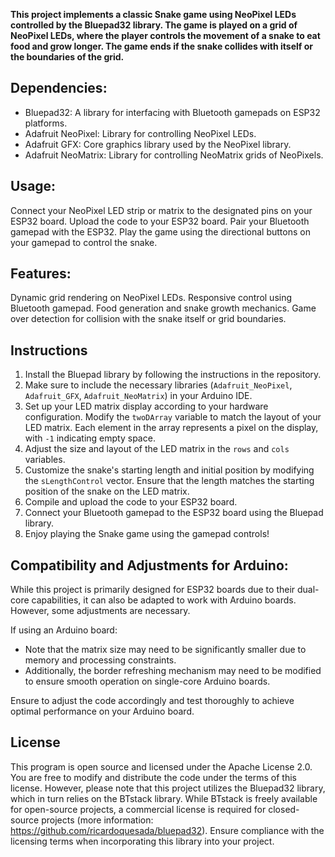**This project implements a classic Snake game using NeoPixel LEDs controlled by the Bluepad32 library. The game is played on a grid of NeoPixel LEDs, where the player controls the movement of a snake to eat food and grow longer. The game ends if the snake collides with itself or the boundaries of the grid.**

## Dependencies:
- Bluepad32: A library for interfacing with Bluetooth gamepads on ESP32 platforms.
- Adafruit NeoPixel: Library for controlling NeoPixel LEDs.
- Adafruit GFX: Core graphics library used by the NeoPixel library.
- Adafruit NeoMatrix: Library for controlling NeoMatrix grids of NeoPixels.

## Usage:
Connect your NeoPixel LED strip or matrix to the designated pins on your ESP32 board.
Upload the code to your ESP32 board.
Pair your Bluetooth gamepad with the ESP32.
Play the game using the directional buttons on your gamepad to control the snake.

## Features:
Dynamic grid rendering on NeoPixel LEDs.
Responsive control using Bluetooth gamepad.
Food generation and snake growth mechanics.
Game over detection for collision with the snake itself or grid boundaries.

## Instructions
1. Install the Bluepad library by following the instructions in the repository.
2. Make sure to include the necessary libraries (`Adafruit_NeoPixel`, `Adafruit_GFX`, `Adafruit_NeoMatrix`) in your Arduino IDE.
3. Set up your LED matrix display according to your hardware configuration. Modify the `twoDArray` variable to match the layout of your LED matrix. Each element in the array represents a pixel on the display, with `-1` indicating empty space.
4. Adjust the size and layout of the LED matrix in the `rows` and `cols` variables.
5. Customize the snake's starting length and initial position by modifying the `sLengthControl` vector. Ensure that the length matches the starting position of the snake on the LED matrix.
6. Compile and upload the code to your ESP32 board.
7. Connect your Bluetooth gamepad to the ESP32 board using the Bluepad library.
8. Enjoy playing the Snake game using the gamepad controls!

## Compatibility and Adjustments for Arduino:
While this project is primarily designed for ESP32 boards due to their dual-core capabilities, it can also be adapted to work with Arduino boards. However, some adjustments are necessary.

If using an Arduino board:
- Note that the matrix size may need to be significantly smaller due to memory and processing constraints.
- Additionally, the border refreshing mechanism may need to be modified to ensure smooth operation on single-core Arduino boards.
  
Ensure to adjust the code accordingly and test thoroughly to achieve optimal performance on your Arduino board.

## License
This program is open source and licensed under the Apache License 2.0. You are free to modify and distribute the code under the terms of this license. However, please note that this project utilizes the Bluepad32 library, which in turn relies on the BTstack library. While BTstack is freely available for open-source projects, a commercial license is required for closed-source projects (more information: https://github.com/ricardoquesada/bluepad32). Ensure compliance with the licensing terms when incorporating this library into your project.


